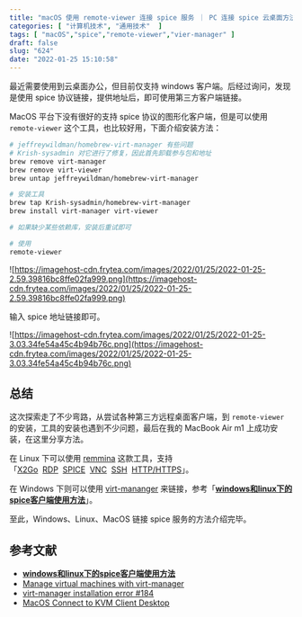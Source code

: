 ```yaml
---
title: "macOS 使用 remote-viewer 连接 spice 服务 ｜ PC 连接 spice 云桌面方法"
categories: [ "计算机技术", "通用技术"  ]
tags: [ "macOS","spice","remote-viewer","vier-manager" ]
draft: false
slug: "624"
date: "2022-01-25 15:10:58"
---
```


最近需要使用到云桌面办公，但目前仅支持 windows 客户端。后经过询问，发现是使用 spice 协议链接，提供地址后，即可使用第三方客户端链接。

MacOS 平台下没有很好的支持 spice 协议的图形化客户端，但是可以使用 `remote-viewer` 这个工具，也比较好用，下面介绍安装方法：

```bash
# jeffreywildman/homebrew-virt-manager 有些问题
# Krish-sysadmin 对它进行了修复，因此首先卸载参与包和地址
brew remove virt-manager
brew remove virt-viewer
brew untap jeffreywildman/homebrew-virt-manager

# 安装工具
brew tap Krish-sysadmin/homebrew-virt-manager
brew install virt-manager virt-viewer

# 如果缺少某些依赖库，安装后重试即可

# 使用
remote-viewer
```

![https://imagehost-cdn.frytea.com/images/2022/01/25/2022-01-25-2.59.39816bc8ffe02fa999.png](https://imagehost-cdn.frytea.com/images/2022/01/25/2022-01-25-2.59.39816bc8ffe02fa999.png)

输入 spice 地址链接即可。

![https://imagehost-cdn.frytea.com/images/2022/01/25/2022-01-25-3.03.34fe54a45c4b94b76c.png](https://imagehost-cdn.frytea.com/images/2022/01/25/2022-01-25-3.03.34fe54a45c4b94b76c.png)

## 总结

这次探索走了不少弯路，从尝试各种第三方远程桌面客户端，到 `remote-viewer` 的安装，工具的安装也遇到不少问题，最后在我的 MacBook Air m1 上成功安装，在这里分享方法。

在 Linux 下可以使用 [remmina](https://remmina.org) 这款工具，支持 「[X2Go](https://remmina.org/remmina-x2go/)  [RDP](https://remmina.org/remmina-rdp/)  [SPICE](https://remmina.org/remmina-spice/)  [VNC](https://remmina.org/remmina-vnc/)  [SSH](https://remmina.org/remmina-ssh/)  [HTTP/HTTPS](https://remmina.org/remmina-www/)」。

在 Windows 下则可以使用 [virt-mananger](http://virt-manager.org) 来链接，参考「**[windows和linux下的spice客户端使用方法](https://www.cnblogs.com/jython/p/4301568.html)**」。

至此，Windows、Linux、MacOS 链接 spice 服务的方法介绍完毕。

## 参考文献

- **[windows和linux下的spice客户端使用方法](https://www.cnblogs.com/jython/p/4301568.html)**
- [Manage virtual machines with virt-manager](https://virt-manager.org)
- [virt-manager installation error #184](https://github.com/jeffreywildman/homebrew-virt-manager/issues/184)
- [MacOS Connect to KVM Client Desktop](https://johnsiu.com/blog/macos-kvm-remote-connect/)